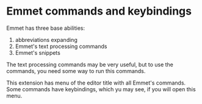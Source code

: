 # Emmet commands and keybindings
Emmet has three base abilities:

1. abbreviations expanding
2. Emmet's text processing commands
3. Emmet's snippets

The text processing commands may be very useful, but to use the commands, you need some way to run this commands. 

This extension has menu of the editor title with all Emmet's commands. Some commands have keybindings, which yu may see, if you will open this menu.
